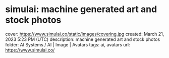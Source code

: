# simulai: machine generated art and stock photos

cover: https://www.simulai.co/static/images/covering.jpg
created: March 21, 2023 5:23 PM (UTC)
description: machine generated art and stock photos
folder: AI Systems / AI | Image | Avatars
tags: ai, avatars
url: https://www.simulai.co/
